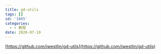 ```yaml
---
title: gd-utils
tags: []
id: '1865'
categories:
  - - 教程
date: 2020-07-19
---
```


[https://github.com/iwestlin/gd-utils](https://github.com/iwestlin/gd-utils)
